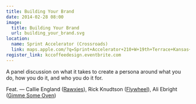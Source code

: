 ```yaml
---
title: Building Your Brand
date: 2014-02-28 08:00
image:
  title: Building Your Brand
  url: building_your_brand.svg
location: 
  name: Sprint Accelerator (Crossroads)
  link: maps.apple.com/?q=Sprint+Accelerator+210+W+19th+Terrace+Kansas+City,+MO+64108
register_link: kccoffeedesign.eventbrite.com
---
```


A panel discussion on what it takes to create a persona around what you do, how you do it, and who you do it for.

Feat. — Callie England ([Rawxies](http://rawxies.com)), Rick Knudtson ([Flywheel](http://getflywheel.com)), Ali Ebright ([Gimme Some Oven](http://www.gimmesomeoven.com))